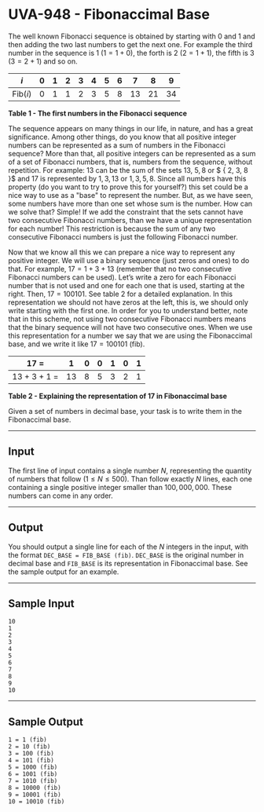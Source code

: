 # UVA-948 - Fibonaccimal Base

The well known Fibonacci sequence is obtained by starting with $0$ and $1$ and then adding the two last numbers to get the next one. For example the third number in the sequence is $1$ ($1 = 1 + 0$), the forth is $2$ ($2 = 1 + 1$), the fifth is $3$ ($3 = 2 + 1$) and so on.

| $i$ | $0$ | $1$ | $2$ | $3$ | $4$ | $5$ | $6$ | $7$ | $8$ | $9$ |
|---|---|---|---|---|---|---|---|---|---|---|
| $\mathrm{Fib}(i)$ | $0$ | $1$ | $1$ | $2$ | $3$ | $5$ | $8$ | $13$ | $21$ | $34$ |

**Table 1 - The first numbers in the Fibonacci sequence**

The sequence appears on many things in our life, in nature, and has a great significance. Among other things, do you know that all positive integer numbers can be represented as a sum of numbers in the Fibonacci sequence? More than that, all positive integers can be represented as a sum of a set of Fibonacci numbers, that is, numbers from the sequence, without repetition. For example: $13$ can be the sum of the sets ${ 13 }$, ${ 5, 8 }$ or $ { 2, 3, 8 }$ and $17$ is represented by ${ 1, 3, 13 }$ or ${ 1, 3, 5, 8 }$. Since all numbers have this property (do you want to try to prove this for yourself?) this set could be a nice way to use as a "base" to represent the number. But, as we have seen, some numbers have more than one set whose sum is the number. How can we solve that? Simple! If we add the constraint that the sets cannot have two consecutive Fibonacci numbers, than we have a unique representation for each number! This restriction is because the sum of any two consecutive Fibonacci numbers is just the following Fibonacci number.

Now that we know all this we can prepare a nice way to represent any positive integer. We will use a binary sequence (just zeros and ones) to do that. For example, $17 = 1 + 3 + 13$ (remember that no two consecutive Fibonacci numbers can be used). Let’s write a zero for each Fibonacci number that is not used and one for each one that is used, starting at the right. Then, $17 = 100101$. See table 2 for a detailed explanation. In this representation we should not have zeros at the left, this is, we should only write starting with the first one. In order for you to understand better, note that in this scheme, not using two consecutive Fibonacci numbers means that the binary sequence will not have two consecutive ones. When we use this representation for a number we say that we are using the Fibonaccimal base, and we write it like $17 = 100101$ (fib).


| 17 = | 1 | 0 | 0 | 1 | 0 | 1 |
|---|---|---|---|---|---|---|
| 13 + 3 + 1 = | 13 | 8 | 5 | 3 | 2 | 1 |

**Table 2 - Explaining the representation of $17$ in Fibonaccimal base**

Given a set of numbers in decimal base, your task is to write them in the Fibonaccimal base.

---
## Input

The first line of input contains a single number $N$, representing the quantity of numbers that follow
($1 \le N \le 500$). Than follow exactly $N$ lines, each one containing a single positive integer smaller than $100,000,000$. These numbers can come in any order.

---
## Output

You should output a single line for each of the $N$ integers in the input, with the format `DEC_BASE = FIB_BASE (fib)`. `DEC_BASE` is the original number in decimal base and `FIB_BASE` is its representation in Fibonaccimal base. See the sample output for an example.

---
## Sample Input

```
10
1
2
3
4
5
6
7
8
9
10
```

---
## Sample Output

```
1 = 1 (fib)
2 = 10 (fib)
3 = 100 (fib)
4 = 101 (fib)
5 = 1000 (fib)
6 = 1001 (fib)
7 = 1010 (fib)
8 = 10000 (fib)
9 = 10001 (fib)
10 = 10010 (fib)
```